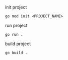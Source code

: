init project

```
go mod init <PROJECT_NAME>
```

run project

```
go run .
```

build project

```
go build .
```
